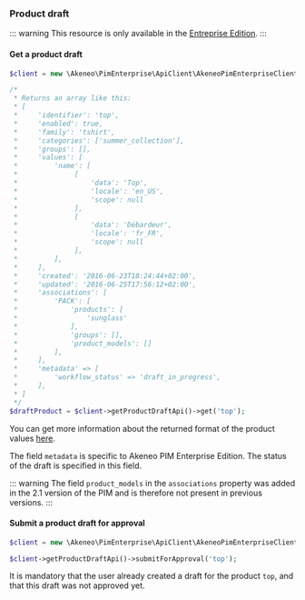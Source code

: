 ### Product draft

::: warning
This resource is only available in the [Entreprise Edition](https://www.akeneo.com/enterprise-edition/).
:::

#### Get a product draft 

```php
$client = new \Akeneo\PimEnterprise\ApiClient\AkeneoPimEnterpriseClientBuilder('http://akeneo.com/')->buildAuthenticatedByPassword('client_id', 'secret', 'admin', 'admin');

/*
 * Returns an array like this:
 * [
 *     'identifier': 'top',
 *     'enabled': true,
 *     'family': 'tshirt',
 *     'categories': ['summer_collection'],
 *     'groups': [],
 *     'values': [
 *         'name': [
 *              [
 *                  'data': 'Top',
 *                  'locale': 'en_US',
 *                  'scope': null
 *              ],
 *              [
 *                  'data': 'Débardeur',
 *                  'locale': 'fr_FR',
 *                  'scope': null
 *              ],
 *         ],
 *     ],
 *     'created': '2016-06-23T18:24:44+02:00',
 *     'updated': '2016-06-25T17:56:12+02:00',
 *     'associations': [
 *         'PACK': [
 *             'products': [
 *                 'sunglass'
 *             ],
 *             'groups': [],
 *             'product_models': []
 *         ],
 *     ],
 *     'metadata' => [
 *         'workflow_status' => 'draft_in_progress',
 *     ],
 * ]
 */
$draftProduct = $client->getProductDraftApi()->get('top');
```

You can get more information about the returned format of the product values [here](/documentation/resources.html#product-values).

The field `metadata` is specific to Akeneo PIM Enterprise Edition. The status of the draft is specified in this field.

::: warning
The field `product_models` in the `associations` property was added in the 2.1 version of the PIM and is therefore not present in previous versions.
:::

#### Submit a product draft for approval

```php
$client = new \Akeneo\PimEnterprise\ApiClient\AkeneoPimEnterpriseClientBuilder('http://akeneo.com/')->buildAuthenticatedByPassword('client_id', 'secret', 'admin', 'admin');

$client->getProductDraftApi()->submitForApproval('top');
```

It is mandatory that the user already created a draft for the product `top`, and that this draft was not approved yet.
